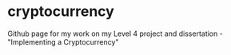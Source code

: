 # cryptocurrency
Github page for my work on my Level 4 project and dissertation - "Implementing a Cryptocurrency"
